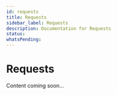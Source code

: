 ```yaml
---
id: requests
title: Requests
sidebar_label: Requests
description: Documentation for Requests
status: 
whatsPending: 
---
```


# Requests

Content coming soon...

